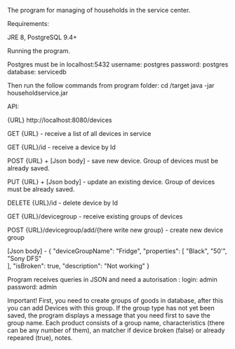 The program for managing of households in the service center. 

Requirements:

JRE 8, 
PostgreSQL 9.4+

Running the program. 

Postgres must be in localhost:5432
username: postgres
password: postgres
database: servicedb 

Then run the follow commands from program folder:
cd /target
java -jar householdservice.jar

API:

{URL} http://localhost:8080/devices

GET {URL} - receive a list of all devices in service

GET {URL}/id - receive a device by Id

POST {URL} + [Json body] - save new device. Group of devices must be already saved. 

PUT {URL} + [Json body] - update an existing device. Group of devices must be already saved.

DELETE {URL}/id - delete device by Id

GET {URL}/devicegroup - receive existing groups of devices

POST {URL}/devicegroup/add/{here write new group} - create new device group 

[Json body] - {
                  "deviceGroupName": "Fridge",
                  "properties": [
                      "Black",
                      "50'",
                      "Sony DFS"                     
                  ],
                  "isBroken": true,
                  "description": "Not working"
               }   

Program receives queries in JSON and need a autorisation : 
login: admin
password: admin


Important! First, you need to create groups of goods in database, after this you can add Devices with this group.
If the group type has not yet been saved, the program displays a message that you need first to save the group 
name. Each product consists of a group name, characteristics (there can be any number of them), an matcher if 
device broken (false) or already repeared (true), notes.


